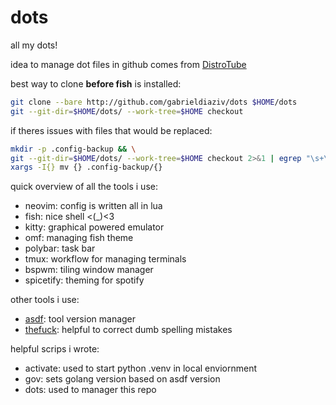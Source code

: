 # dots
all my dots!

idea to manage dot files in github comes from [DistroTube](https://www.youtube.com/watch?v=tBoLDpTWVOM)

best way to clone **before fish** is installed:
```sh
git clone --bare http://github.com/gabrieldiaziv/dots $HOME/dots
git --git-dir=$HOME/dots/ --work-tree=$HOME checkout
```

if theres issues with files that would be replaced:
```sh
mkdir -p .config-backup && \
git --git-dir=$HOME/dots/ --work-tree=$HOME checkout 2>&1 | egrep "\s+\." | awk {'print $1'} | \
xargs -I{} mv {} .config-backup/{}
```


quick overview of all the tools i use:
- neovim: config is written all in lua
- fish: nice shell <(_)<3
- kitty: graphical powered emulator
- omf: managing fish theme
- polybar: task bar
- tmux: workflow for managing terminals
- bspwm: tiling window manager
- spicetify: theming for spotify

other tools i use:
- [asdf](https://asdf-vm.com/guide/getting-started.html): tool version manager
- [thefuck](https://github.com/nvbn/thefuck): helpful to correct dumb spelling mistakes

helpful scrips i wrote:
- activate: used to start python .venv in local enviornment
- gov: sets golang version based on asdf version
- dots: used to manager this repo
